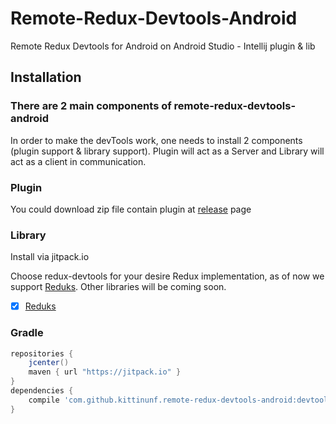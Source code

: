 # Remote-Redux-Devtools-Android

Remote Redux Devtools for Android on Android Studio - Intellij plugin & lib

## Installation

### There are 2 main components of remote-redux-devtools-android
In order to make the devTools work, one needs to install 2 components (plugin support & library support).
Plugin will act as a Server and Library will act as a client in communication.

### Plugin
You could download zip file contain plugin at [release](https://github.com/kittinunf/remote-redux-devtools-android/releases) page

### Library
Install via jitpack.io

Choose redux-devtools for your desire Redux implementation, as of now we support [Reduks](https://github.com/beyondeye/Reduks). Other libraries will be coming soon.

- [x] [Reduks](https://github.com/beyondeye/Reduks)

### Gradle
```Groovy
repositories {
    jcenter()
    maven { url "https://jitpack.io" }
}
dependencies {
    compile 'com.github.kittinunf.remote-redux-devtools-android:devtools-reduks:1.0.0.alpha5' //for reduks support
}
```
